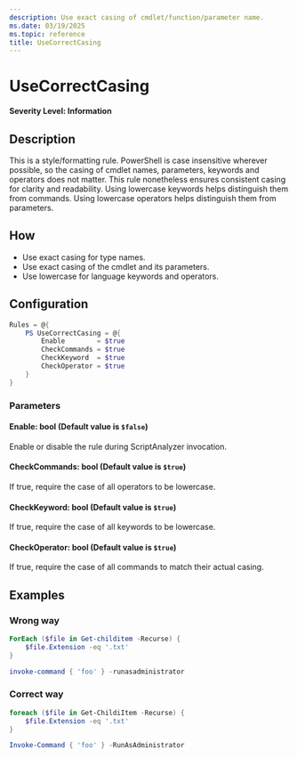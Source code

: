 ```yaml
---
description: Use exact casing of cmdlet/function/parameter name.
ms.date: 03/19/2025
ms.topic: reference
title: UseCorrectCasing
---
```

# UseCorrectCasing

**Severity Level: Information**

## Description

This is a style/formatting rule. PowerShell is case insensitive wherever possible, so the casing of
cmdlet names, parameters, keywords and operators does not matter. This rule nonetheless ensures
consistent casing for clarity and readability. Using lowercase keywords helps distinguish them from
commands. Using lowercase operators helps distinguish them from parameters.

## How

- Use exact casing for type names.
- Use exact casing of the cmdlet and its parameters.
- Use lowercase for language keywords and operators.

## Configuration

```powershell
Rules = @{
    PS UseCorrectCasing = @{
        Enable        = $true
        CheckCommands = $true
        CheckKeyword  = $true
        CheckOperator = $true
    }
}
```

### Parameters

#### Enable: bool (Default value is `$false`)

Enable or disable the rule during ScriptAnalyzer invocation.

#### CheckCommands: bool (Default value is `$true`)

If true, require the case of all operators to be lowercase.

#### CheckKeyword: bool (Default value is `$true`)

If true, require the case of all keywords to be lowercase.

#### CheckOperator: bool (Default value is `$true`)

If true, require the case of all commands to match their actual casing.

## Examples

### Wrong way

```powershell
ForEach ($file in Get-childitem -Recurse) {
    $file.Extension -eq '.txt'
}

invoke-command { 'foo' } -runasadministrator
```

### Correct way

```powershell
foreach ($file in Get-ChildiItem -Recurse) {
    $file.Extension -eq '.txt'
}

Invoke-Command { 'foo' } -RunAsAdministrator
```
